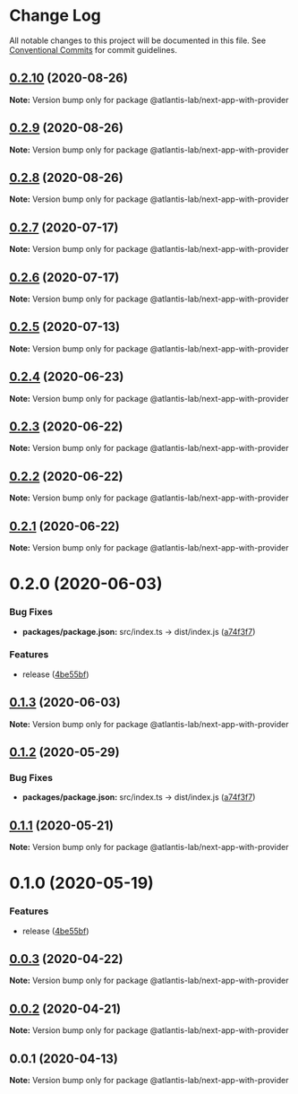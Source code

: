 # Change Log

All notable changes to this project will be documented in this file.
See [Conventional Commits](https://conventionalcommits.org) for commit guidelines.

## [0.2.10](https://github.com/Atlantis-Lab/nextjs/compare/@atlantis-lab/next-app-with-provider@0.2.9...@atlantis-lab/next-app-with-provider@0.2.10) (2020-08-26)

**Note:** Version bump only for package @atlantis-lab/next-app-with-provider





## [0.2.9](https://github.com/Atlantis-Lab/nextjs/compare/@atlantis-lab/next-app-with-provider@0.2.8...@atlantis-lab/next-app-with-provider@0.2.9) (2020-08-26)

**Note:** Version bump only for package @atlantis-lab/next-app-with-provider





## [0.2.8](https://github.com/Atlantis-Lab/nextjs/compare/@atlantis-lab/next-app-with-provider@0.2.7...@atlantis-lab/next-app-with-provider@0.2.8) (2020-08-26)

**Note:** Version bump only for package @atlantis-lab/next-app-with-provider





## [0.2.7](https://github.com/Atlantis-Lab/nextjs/compare/@atlantis-lab/next-app-with-provider@0.2.6...@atlantis-lab/next-app-with-provider@0.2.7) (2020-07-17)

**Note:** Version bump only for package @atlantis-lab/next-app-with-provider





## [0.2.6](https://github.com/Atlantis-Lab/nextjs/compare/@atlantis-lab/next-app-with-provider@0.2.5...@atlantis-lab/next-app-with-provider@0.2.6) (2020-07-17)

**Note:** Version bump only for package @atlantis-lab/next-app-with-provider





## [0.2.5](https://github.com/Atlantis-Lab/nextjs/compare/@atlantis-lab/next-app-with-provider@0.2.4...@atlantis-lab/next-app-with-provider@0.2.5) (2020-07-13)

**Note:** Version bump only for package @atlantis-lab/next-app-with-provider





## [0.2.4](https://github.com/Atlantis-Lab/nextjs/compare/@atlantis-lab/next-app-with-provider@0.2.3...@atlantis-lab/next-app-with-provider@0.2.4) (2020-06-23)

**Note:** Version bump only for package @atlantis-lab/next-app-with-provider





## [0.2.3](https://github.com/Atlantis-Lab/nextjs/compare/@atlantis-lab/next-app-with-provider@0.2.2...@atlantis-lab/next-app-with-provider@0.2.3) (2020-06-22)

**Note:** Version bump only for package @atlantis-lab/next-app-with-provider





## [0.2.2](https://github.com/Atlantis-Lab/nextjs/compare/@atlantis-lab/next-app-with-provider@0.2.1...@atlantis-lab/next-app-with-provider@0.2.2) (2020-06-22)

**Note:** Version bump only for package @atlantis-lab/next-app-with-provider





## [0.2.1](https://github.com/Atlantis-Lab/nextjs/compare/@atlantis-lab/next-app-with-provider@0.2.0...@atlantis-lab/next-app-with-provider@0.2.1) (2020-06-22)

**Note:** Version bump only for package @atlantis-lab/next-app-with-provider





# 0.2.0 (2020-06-03)


### Bug Fixes

* **packages/package.json:** src/index.ts -> dist/index.js ([a74f3f7](https://github.com/Atlantis-Lab/nextjs/commit/a74f3f7b03222e3bcd072d18321e6fbe6023e540))


### Features

* release ([4be55bf](https://github.com/Atlantis-Lab/nextjs/commit/4be55bf0cb647444d313752e897280b02fdfffc6))





## [0.1.3](https://github.com/Atlantis-Lab/nextjs/compare/@atlantis-lab/next-app-with-provider@0.1.2...@atlantis-lab/next-app-with-provider@0.1.3) (2020-06-03)

**Note:** Version bump only for package @atlantis-lab/next-app-with-provider

## [0.1.2](https://github.com/Atlantis-Lab/next/compare/@atlantis-lab/next-app-with-provider@0.1.1...@atlantis-lab/next-app-with-provider@0.1.2) (2020-05-29)

### Bug Fixes

- **packages/package.json:** src/index.ts -> dist/index.js ([a74f3f7](https://github.com/Atlantis-Lab/next/commit/a74f3f7b03222e3bcd072d18321e6fbe6023e540))

## [0.1.1](https://github.com/Atlantis-Lab/next/compare/@atlantis-lab/next-app-with-provider@0.1.0...@atlantis-lab/next-app-with-provider@0.1.1) (2020-05-21)

**Note:** Version bump only for package @atlantis-lab/next-app-with-provider

# 0.1.0 (2020-05-19)

### Features

- release ([4be55bf](https://github.com/Atlantis-Lab/next/commit/4be55bf0cb647444d313752e897280b02fdfffc6))

## [0.0.3](https://github.com/Atlantis-Lab/next/compare/@atlantis-lab/next-app-with-provider@0.0.2...@atlantis-lab/next-app-with-provider@0.0.3) (2020-04-22)

**Note:** Version bump only for package @atlantis-lab/next-app-with-provider

## [0.0.2](https://github.com/Atlantis-Lab/next/compare/@atlantis-lab/next-app-with-provider@0.0.1...@atlantis-lab/next-app-with-provider@0.0.2) (2020-04-21)

**Note:** Version bump only for package @atlantis-lab/next-app-with-provider

## 0.0.1 (2020-04-13)

**Note:** Version bump only for package @atlantis-lab/next-app-with-provider
